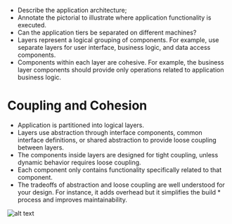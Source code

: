 
* Describe the application architecture;
* Annotate the pictorial to illustrate where application functionality is executed.
* Can the application tiers be separated on different machines?
* Layers represent a logical grouping of components. For example, use separate layers for user interface, business logic, and data access components.
* Components within each layer are cohesive. For example, the business layer components should provide only operations related to application business logic.

# Coupling and Cohesion
* Application is partitioned into logical layers.
* Layers use abstraction through interface components, common interface definitions, or shared abstraction to provide loose coupling between layers.
* The components inside layers are designed for tight coupling, unless dynamic behavior requires loose coupling.
* Each component only contains functionality specifically related to that component.
* The tradeoffs of abstraction and loose coupling are well understood for your design. For instance, it adds overhead but it simplifies the build * process and improves maintainability.

![alt text](https://github.com/getmubarak/SA/blob/master/views/Data%20View/Cloud%20Storage.png)
